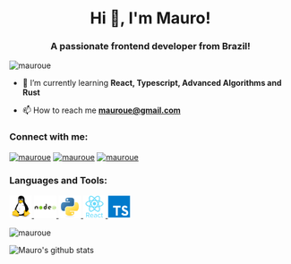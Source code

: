 <h1 align="center">Hi 👋, I'm Mauro!</h1>
<h3 align="center">A passionate frontend developer from Brazil!</h3>

<p align="left"> <img src="https://komarev.com/ghpvc/?username=mauroue&label=Profile%20views&color=0e75b6&style=flat" alt="mauroue" /> </p>

- 🌱 I’m currently learning **React, Typescript, Advanced Algorithms and Rust**

- 📫 How to reach me **mauroue@gmail.com**

<h3 align="left">Connect with me:</h3>
<p align="left">
<a href="https://twitter.com/mauroue" target="blank"><img align="center" src="https://raw.githubusercontent.com/rahuldkjain/github-profile-readme-generator/master/src/images/icons/Social/twitter.svg" alt="mauroue" height="30" width="40" /></a>
<a href="https://linkedin.com/in/mauroue" target="blank"><img align="center" src="https://raw.githubusercontent.com/rahuldkjain/github-profile-readme-generator/master/src/images/icons/Social/linked-in-alt.svg" alt="mauroue" height="30" width="40" /></a>
<a href="https://www.leetcode.com/mauroue" target="blank"><img align="center" src="https://raw.githubusercontent.com/rahuldkjain/github-profile-readme-generator/master/src/images/icons/Social/leet-code.svg" alt="mauroue" height="30" width="40" /></a>
</p>

<h3 align="left">Languages and Tools:</h3>
<p align="left">
  <a href="https://www.linux.org/" target="_blank" rel="noreferrer">
    <img
      src="https://raw.githubusercontent.com/devicons/devicon/master/icons/linux/linux-original.svg"
      alt="linux"
      width="40"
      height="40"
    />
  </a>
  
  <a href="https://nodejs.org" target="_blank" rel="noreferrer">
    <img
      src="https://raw.githubusercontent.com/devicons/devicon/master/icons/nodejs/nodejs-original-wordmark.svg"
      alt="nodejs"
      width="40"
      height="40"
    />
  </a>
  
  <a href="https://www.python.org" target="_blank" rel="noreferrer">
    <img
      src="https://raw.githubusercontent.com/devicons/devicon/master/icons/python/python-original.svg"
      alt="python"
      width="40"
      height="40"
    />
  </a>
  <a href="https://reactjs.org/" target="_blank" rel="noreferrer">
    <img
      src="https://raw.githubusercontent.com/devicons/devicon/master/icons/react/react-original-wordmark.svg"
      alt="react"
      width="40"
      height="40"
    />
  </a>
  
  <a href="https://www.typescriptlang.org/" target="_blank" rel="noreferrer">
    <img
      src="https://raw.githubusercontent.com/devicons/devicon/master/icons/typescript/typescript-original.svg"
      alt="typescript"
      width="40"
      height="40"
    />
  </a>
  
</p>


<p><img align="center" src="https://github-readme-stats.vercel.app/api/top-langs?username=mauroue&show_icons=true&locale=en&layout=compact" alt="mauroue" /></p>

![Mauro's github stats](https://github-readme-stats.vercel.app/apiusername=mauroue&show_icons=true&theme=dracula) 
